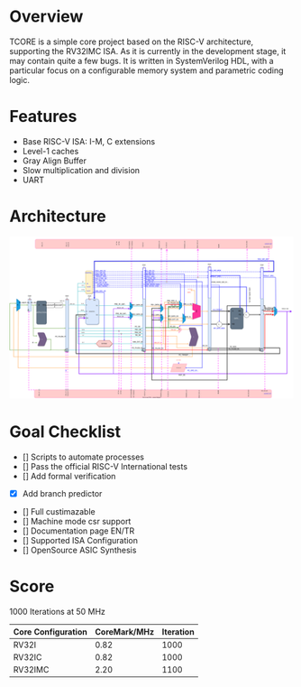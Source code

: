 # Overview
TCORE is a simple core project based on the RISC-V architecture, supporting the RV32IMC ISA. As it is currently in the development stage, it may contain quite a few bugs. It is written in SystemVerilog HDL, with a particular focus on a configurable memory system and parametric coding logic.
# Features
- Base RISC-V ISA: I-M, C extensions
- Level-1 caches
- Gray Align Buffer
- Slow multiplication and division
- UART
# Architecture
![alt text](./doc/CPU.svg)


# Goal Checklist
- [] Scripts to automate processes
- [] Pass the official RISC-V International tests
- [] Add formal verification
- [X] Add branch predictor
- [] Full custimazable
- [] Machine mode csr support
- [] Documentation page EN/TR
- [] Supported ISA Configuration
- [] OpenSource ASIC Synthesis


# Score
1000 Iterations at 50 MHz

| Core Configuration   | CoreMark/MHz | Iteration |
|--------------------- |--------------|--------------|
| RV32I                | 0.82         | 1000         |
| RV32IC               | 0.82         | 1000         |
| RV32IMC              | 2.20         | 1100         |

